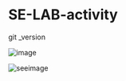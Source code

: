 # SE-LAB-activity
git _version








![image](https://github.com/user-attachments/assets/efa3d435-bcf2-423c-a8cd-fc110901d54b)





![seeimage](https://github.com/user-attachments/assets/ec02b05d-8b10-4947-8dd1-57e1ed38331e)


